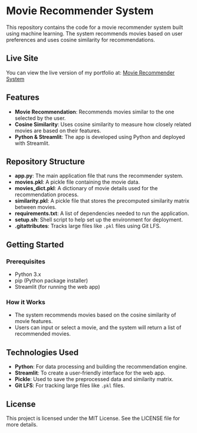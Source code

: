 
# Movie Recommender System

This repository contains the code for a movie recommender system built using machine learning. The system recommends movies based on user preferences and uses cosine similarity for recommendations.

## Live Site

You can view the live version of my portfolio at: [Movie Recommender System](https://moviefinderrr.streamlit.app/)


## Features
- **Movie Recommendation**: Recommends movies similar to the one selected by the user.
- **Cosine Similarity**: Uses cosine similarity to measure how closely related movies are based on their features.
- **Python & Streamlit**: The app is developed using Python and deployed with Streamlit.

## Repository Structure
- **app.py**: The main application file that runs the recommender system.
- **movies.pkl**: A pickle file containing the movie data.
- **movies_dict.pkl**: A dictionary of movie details used for the recommendation process.
- **similarity.pkl**: A pickle file that stores the precomputed similarity matrix between movies.
- **requirements.txt**: A list of dependencies needed to run the application.
- **setup.sh**: Shell script to help set up the environment for deployment.
- **.gitattributes**: Tracks large files like `.pkl` files using Git LFS.

## Getting Started

### Prerequisites
- Python 3.x
- pip (Python package installer)
- Streamlit (for running the web app)

### How it Works
- The system recommends movies based on the cosine similarity of movie features.
- Users can input or select a movie, and the system will return a list of recommended movies.

## Technologies Used
- **Python**: For data processing and building the recommendation engine.
- **Streamlit**: To create a user-friendly interface for the web app.
- **Pickle**: Used to save the preprocessed data and similarity matrix.
- **Git LFS**: For tracking large files like `.pkl` files.

## License
This project is licensed under the MIT License. See the LICENSE file for more details.
